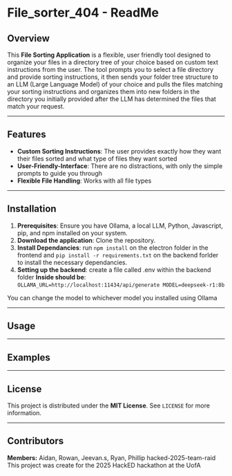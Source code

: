 # File_sorter_404 - ReadMe

## Overview
This **File Sorting Application** is a flexible, user friendly tool designed to organize your files in a directory tree of your choice based on custom text instructions from the user. The tool prompts you to select a file directory and provide sorting instructions, it then sends your folder tree structure to an LLM (Large Language Model) of your choice and pulls the files matching your sorting instructions and organizes them into new folders in the directory you initially provided after the LLM has determined the files that match your request.

---

## Features
- **Custom Sorting Instructions**: The user provides exactly how they want their files sorted and what type of files they want sorted
- **User-Friendly-Interface**: There are no distractions, with only the simple prompts to guide you through
- **Flexible File Handling**: Works with all file types

---

## Installation
1. **Prerequisites**: Ensure you have Ollama, a local LLM, Python, Javascript, pip, and npm installed on your system.
2. **Download the application**: Clone the repository.
3. **Install Dependancies**: run `npm install` on the electron folder in the frontend and `pip install -r requirements.txt` on the backend forlder to install the necessary dependancies.
4. **Setting up the backend**: create a file called .env within the backend folder
**Inside should be**: `OLLAMA_URL=http://localhost:11434/api/generate MODEL=deepseek-r1:8b`

You can change the model to whichever model you installed using Ollama

---

## Usage

---

## Examples

---

## License
This project is distributed under the **MIT License**. See `LICENSE` for more information.

---

## Contributors
**Members:**
Aidan, Rowan, Jeevan.s, Ryan, Phillip
hacked-2025-team-raid
This project was create for the 2025 HackED hackathon at the UofA


